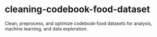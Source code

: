 # cleaning-codebook-food-dataset
Clean, preprocess, and optimize codebook-food datasets for analysis, machine learning, and data exploration. 
